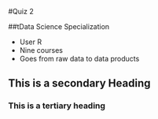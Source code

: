 #Quiz 2

##tData Science Specialization

* User R
* Nine courses
* Goes from raw data to data products


## This is a secondary Heading
### This is a tertiary heading


